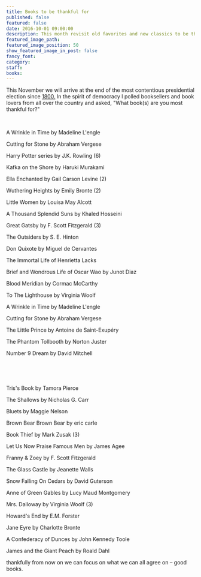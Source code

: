 ```yaml
---
title: Books to be thankful for
published: false
featured: false
date: 2016-10-01 09:00:00
description: This month revisit old favorites and new classics to be thankful for
featured_image_path:
featured_image_position: 50
show_featured_image_in_post: false
fancy_font:
category:
staff:
books:
---
```



This November we will arrive at the end of the most contentious presidential election since [1800.](http://www.history.com/this-day-in-history/burr-slays-hamilton-in-duel) In the spirit of democracy I polled booksellers and book lovers from all over the country and asked, "What book(s) are you most thankful for?"

&nbsp;

A Wrinkle in Time by Madeline L'engle

Cutting for Stone by Abraham Vergese

Harry Potter series by J.K. Rowling (6)

Kafka on the Shore by Haruki Murakami

Ella Enchanted by Gail Carson Levine (2)

Wuthering Heights by Emily Bronte (2)

Little Women by Louisa May Alcott

A Thousand Splendid Suns by Khaled Hosseini

Great Gatsby by F. Scott Fitzgerald (3)

The Outsiders by S. E. Hinton

Don Quixote by Miguel de Cervantes

The Immortal Life of Henrietta Lacks

Brief and Wondrous Life of Oscar Wao by Junot Diaz

Blood Meridian by Cormac McCarthy

To The Lighthouse by Virginia Woolf

A Wrinkle in Time by Madeline L'engle

Cutting for Stone by Abraham Vergese

The Little Prince by Antoine de Saint-Exup&eacute;ry

The Phantom Tollbooth by Norton Juster

Number 9 Dream by David Mitchell

&nbsp;

&nbsp;

Tris's Book by Tamora Pierce

The Shallows by Nicholas G. Carr

Bluets by Maggie Nelson

Brown Bear Brown Bear by eric carle

Book Thief by Mark Zusak (3)

Let Us Now Praise Famous Men by James Agee

Franny & Zoey by F. Scott Fitzgerald

The Glass Castle by Jeanette Walls

Snow Falling On Cedars by David Guterson

Anne of Green Gables by Lucy Maud Montgomery

Mrs. Dalloway by Virginia Woolf (3)

Howard's End by E.M. Forster

Jane Eyre by Charlotte Bronte

A Confederacy of Dunces by John Kennedy Toole

James and the Giant Peach by Roald Dahl

thankfully from now on we can focus on what we can all agree on – good books.